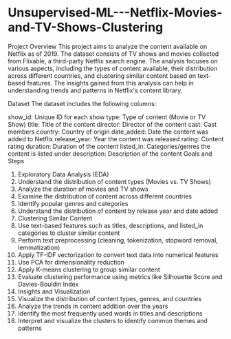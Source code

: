# Unsupervised-ML---Netflix-Movies-and-TV-Shows-Clustering
Project Overview
This project aims to analyze the content available on Netflix as of 2019. The dataset consists of TV shows and movies collected from Flixable, a third-party Netflix search engine. The analysis focuses on various aspects, including the types of content available, their distribution across different countries, and clustering similar content based on text-based features. The insights gained from this analysis can help in understanding trends and patterns in Netflix's content library.

Dataset
The dataset includes the following columns:

show_id: Unique ID for each show
type: Type of content (Movie or TV Show)
title: Title of the content
director: Director of the content
cast: Cast members
country: Country of origin
date_added: Date the content was added to Netflix
release_year: Year the content was released
rating: Content rating
duration: Duration of the content
listed_in: Categories/genres the content is listed under
description: Description of the content
Goals and Steps
1. Exploratory Data Analysis (EDA)
  1. Understand the distribution of content types (Movies vs. TV Shows)
  2. Analyze the duration of movies and TV shows
  3. Examine the distribution of content across different countries
  4. Identify popular genres and categories
  5. Understand the distribution of content by release year and date added
2. Clustering Similar Content
  1. Use text-based features such as titles, descriptions, and listed_in categories to cluster similar content
  2. Perform text preprocessing (cleaning, tokenization, stopword removal, lemmatization)
  3. Apply TF-IDF vectorization to convert text data into numerical features
  4. Use PCA for dimensionality reduction
  5. Apply K-means clustering to group similar content
  6. Evaluate clustering performance using metrics like Silhouette Score and Davies-Bouldin Index
4. Insights and Visualization
  1. Visualize the distribution of content types, genres, and countries
  2. Analyze the trends in content addition over the years
  3. Identify the most frequently used words in titles and descriptions
  4. Interpret and visualize the clusters to identify common themes and patterns
